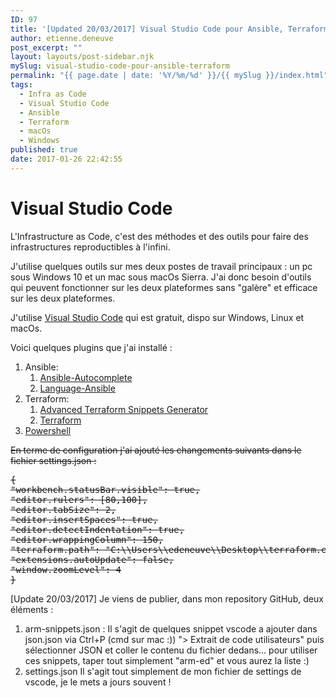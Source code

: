 ```yaml
---
ID: 97
title: '[Updated 20/03/2017] Visual Studio Code pour Ansible, Terraform'
author: etienne.deneuve
post_excerpt: ""
layout: layouts/post-sidebar.njk
mySlug: visual-studio-code-pour-ansible-terraform
permalink: "{{ page.date | date: '%Y/%m/%d' }}/{{ mySlug }}/index.html"
tags:
  - Infra as Code
  - Visual Studio Code
  - Ansible
  - Terraform
  - macOs
  - Windows
published: true
date: 2017-01-26 22:42:55
---
```

# Visual Studio Code

L'Infrastructure as Code, c'est des méthodes et des outils pour faire des infrastructures reproductibles à l'infini.
<!-- excerpt -->
J'utilise quelques outils sur mes deux postes de travail principaux : un pc sous Windows 10 et un mac sous macOs Sierra. J'ai donc besoin d'outils qui peuvent fonctionner sur les deux plateformes sans "galère" et efficace sur les deux plateformes.

J'utilise <a href="https://code.visualstudio.com/">Visual Studio Code</a> qui est gratuit, dispo sur Windows, Linux et macOs.

Voici quelques plugins que j'ai installé :
<ol>
 	<li>Ansible:
<ol>
 	<li><a href="https://marketplace.visualstudio.com/items?itemName=timonwong.ansible-autocomplete">Ansible-Autocomplete</a></li>
 	<li><a href="https://marketplace.visualstudio.com/items?itemName=haaaad.ansible"><span class="ux-item-name" data-bind="text: itemName">Language-Ansible</span></a></li>
</ol>
</li>
 	<li>Terraform:
<ol>
 	<li><a href="https://marketplace.visualstudio.com/items?itemName=mindginative.terraform-snippets"><span class="ux-item-name" data-bind="text: itemName">Advanced Terraform Snippets Generator</span> </a></li>
 	<li><a href="https://marketplace.visualstudio.com/items?itemName=mauve.terraform">Terraform</a></li>
</ol>
</li>
 	<li><a href="https://marketplace.visualstudio.com/items?itemName=ms-vscode.PowerShell">Powershell</a></li>
</ol>
<del>En terme de configuration j'ai ajouté les changements suivants dans le fichier settings.json :</del>
<pre><del>{
"workbench.statusBar.visible": true,
"editor.rulers": [80,100],
"editor.tabSize": 2,
"editor.insertSpaces": true,
"editor.detectIndentation": true,
"editor.wrappingColumn": 150,
"terraform.path": "C:\\Users\\edeneuve\\Desktop\\terraform.exe",
"extensions.autoUpdate": false,
"window.zoomLevel": 4
}</del></pre>
[Update 20/03/2017] Je viens de publier, dans mon repository GitHub, deux éléments :
<ol>
 	<li>arm-snippets.json :
Il s'agit de quelques snippet vscode a ajouter dans json.json via Ctrl+P (cmd sur mac :)) "&gt; Extrait de code utilisateurs" puis sélectionner JSON et coller le contenu du fichier dedans...
pour utiliser ces snippets, taper tout simplement "arm-ed" et vous aurez la liste :)</li>
 	<li>settings.json
Il s'agit tout simplement de mon fichier de settings de vscode, je le mets a jours souvent !</li>
</ol>
&nbsp;
